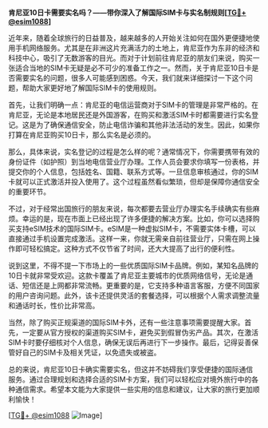 **肯尼亚10日卡需要实名吗？——带你深入了解国际SIM卡与实名制规则[[TG💪+ @esim1088](https://t.me/s/esim1088)]**

近年来，随着全球旅行的日益普及，越来越多的人开始关注如何在国外更便捷地使用手机网络服务。尤其是在非洲这片充满活力的土地上，肯尼亚作为东非的经济和科技中心，吸引了无数游客的目光。而对于计划前往肯尼亚的朋友们来说，购买一张适合当地的SIM卡无疑是必不可少的准备工作之一。然而，关于肯尼亚10日卡是否需要实名的问题，很多人可能感到困惑。今天，我们就来详细探讨一下这个问题，帮助大家更好地了解国际SIM卡的使用规则。

首先，让我们明确一点：肯尼亚的电信运营商对于SIM卡的管理是非常严格的。在肯尼亚，无论是本地居民还是外国游客，在购买和激活SIM卡时都需要进行实名登记。这是为了确保通信安全，防止电信诈骗和其他非法活动的发生。因此，如果你打算在肯尼亚购买10日卡，那么实名是必须的。

那么，具体来说，实名登记的过程是怎么样的呢？通常情况下，你需要携带有效的身份证件（如护照）到当地电信营业厅办理。工作人员会要求你填写一份表格，并提交你的个人信息，包括姓名、国籍、联系方式等。一旦信息审核通过，你的SIM卡就可以正式激活并投入使用了。这个过程虽然看似繁琐，但却是保障你通信安全的重要环节。

不过，对于经常出国旅行的朋友来说，每次都要去营业厅办理实名手续确实有些麻烦。幸运的是，现在市面上已经出现了许多便捷的解决方案。比如，你可以选择购买支持eSIM技术的国际SIM卡。eSIM是一种虚拟SIM卡，不需要实体卡槽，可以直接通过手机设置完成激活。这样一来，你就无需亲自前往营业厅，只需在网上操作即可轻松搞定。这种方式不仅节省了时间，还大大提高了出行的便利性。

说到这里，不得不提一下市场上的一些优质国际SIM卡品牌。例如，某知名品牌的10日卡就非常受欢迎。这款卡覆盖了肯尼亚主要城市的优质网络信号，无论是通话、短信还是上网都非常流畅。更重要的是，它支持多种语言客服，方便不同国家的用户咨询问题。此外，该卡还提供灵活的套餐选择，可以根据个人需求调整流量和通话时长，性价比非常高。

当然，除了购买正规渠道的国际SIM卡外，还有一些注意事项需要提醒大家。首先，一定要从官方授权的渠道购买SIM卡，避免买到假冒伪劣产品。其次，在激活SIM卡时要仔细核对个人信息，确保无误后再进行下一步操作。最后，记得妥善保管好自己的SIM卡及相关凭证，以免遗失或被盗。

总的来说，肯尼亚10日卡确实需要实名，但这并不妨碍我们享受便捷的国际通信服务。通过合理规划和选择合适的SIM卡方案，我们可以轻松应对境外旅行中的各种通信需求。希望本文能为大家提供一些实用的信息和建议，让大家的旅行更加顺利愉快！

[[TG💪+ @esim1088](https://t.me/s/esim1088) ![Image](https://i.postimg.cc/4NQfJmqS/Snipaste-2025-05-13-00-14-12.png)]